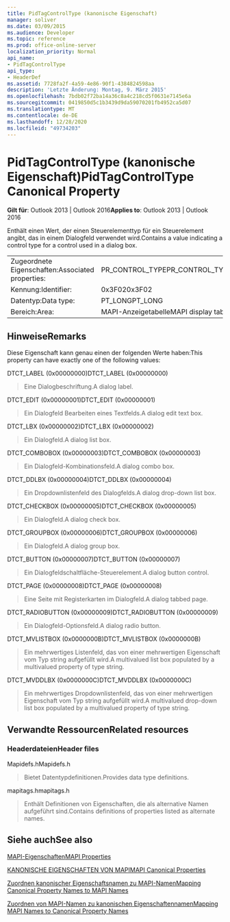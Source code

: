 ```yaml
---
title: PidTagControlType (kanonische Eigenschaft)
manager: soliver
ms.date: 03/09/2015
ms.audience: Developer
ms.topic: reference
ms.prod: office-online-server
localization_priority: Normal
api_name:
- PidTagControlType
api_type:
- HeaderDef
ms.assetid: 7728fa2f-4a59-4e86-90f1-4384824598aa
description: 'Letzte Änderung: Montag, 9. März 2015'
ms.openlocfilehash: 7bdb02f72ba14a36c8a4c218cd5f0631e7145e6a
ms.sourcegitcommit: 0419850d5c1b3439d9da59070201fb4952ca5d07
ms.translationtype: MT
ms.contentlocale: de-DE
ms.lasthandoff: 12/28/2020
ms.locfileid: "49734203"
---
```

# <a name="pidtagcontroltype-canonical-property"></a><span data-ttu-id="9ba92-103">PidTagControlType (kanonische Eigenschaft)</span><span class="sxs-lookup"><span data-stu-id="9ba92-103">PidTagControlType Canonical Property</span></span>

  
  
<span data-ttu-id="9ba92-104">**Gilt für**: Outlook 2013 | Outlook 2016</span><span class="sxs-lookup"><span data-stu-id="9ba92-104">**Applies to**: Outlook 2013 | Outlook 2016</span></span> 
  
<span data-ttu-id="9ba92-105">Enthält einen Wert, der einen Steuerelementtyp für ein Steuerelement angibt, das in einem Dialogfeld verwendet wird.</span><span class="sxs-lookup"><span data-stu-id="9ba92-105">Contains a value indicating a control type for a control used in a dialog box.</span></span> 
  
|||
|:-----|:-----|
|<span data-ttu-id="9ba92-106">Zugeordnete Eigenschaften:</span><span class="sxs-lookup"><span data-stu-id="9ba92-106">Associated properties:</span></span>  <br/> |<span data-ttu-id="9ba92-107">PR_CONTROL_TYPE</span><span class="sxs-lookup"><span data-stu-id="9ba92-107">PR_CONTROL_TYPE</span></span>  <br/> |
|<span data-ttu-id="9ba92-108">Kennung:</span><span class="sxs-lookup"><span data-stu-id="9ba92-108">Identifier:</span></span>  <br/> |<span data-ttu-id="9ba92-109">0x3F02</span><span class="sxs-lookup"><span data-stu-id="9ba92-109">0x3F02</span></span>  <br/> |
|<span data-ttu-id="9ba92-110">Datentyp:</span><span class="sxs-lookup"><span data-stu-id="9ba92-110">Data type:</span></span>  <br/> |<span data-ttu-id="9ba92-111">PT_LONG</span><span class="sxs-lookup"><span data-stu-id="9ba92-111">PT_LONG</span></span>  <br/> |
|<span data-ttu-id="9ba92-112">Bereich:</span><span class="sxs-lookup"><span data-stu-id="9ba92-112">Area:</span></span>  <br/> |<span data-ttu-id="9ba92-113">MAPI-Anzeigetabelle</span><span class="sxs-lookup"><span data-stu-id="9ba92-113">MAPI display table</span></span>  <br/> |
   
## <a name="remarks"></a><span data-ttu-id="9ba92-114">Hinweise</span><span class="sxs-lookup"><span data-stu-id="9ba92-114">Remarks</span></span>

<span data-ttu-id="9ba92-115">Diese Eigenschaft kann genau einen der folgenden Werte haben:</span><span class="sxs-lookup"><span data-stu-id="9ba92-115">This property can have exactly one of the following values:</span></span>
    
<span data-ttu-id="9ba92-116">DTCT_LABEL (0x00000000)</span><span class="sxs-lookup"><span data-stu-id="9ba92-116">DTCT_LABEL (0x00000000)</span></span>
  
> <span data-ttu-id="9ba92-117">Eine Dialogbeschriftung.</span><span class="sxs-lookup"><span data-stu-id="9ba92-117">A dialog label.</span></span>
   
<span data-ttu-id="9ba92-118">DTCT_EDIT (0x00000001)</span><span class="sxs-lookup"><span data-stu-id="9ba92-118">DTCT_EDIT (0x00000001)</span></span>
  
> <span data-ttu-id="9ba92-119">Ein Dialogfeld Bearbeiten eines Textfelds.</span><span class="sxs-lookup"><span data-stu-id="9ba92-119">A dialog edit text box.</span></span>

<span data-ttu-id="9ba92-120">DTCT_LBX (0x00000002)</span><span class="sxs-lookup"><span data-stu-id="9ba92-120">DTCT_LBX (0x00000002)</span></span>
  
> <span data-ttu-id="9ba92-121">Ein Dialogfeld.</span><span class="sxs-lookup"><span data-stu-id="9ba92-121">A dialog list box.</span></span>
    
<span data-ttu-id="9ba92-122">DTCT_COMBOBOX (0x00000003)</span><span class="sxs-lookup"><span data-stu-id="9ba92-122">DTCT_COMBOBOX (0x00000003)</span></span>
  
> <span data-ttu-id="9ba92-123">Ein Dialogfeld-Kombinationsfeld.</span><span class="sxs-lookup"><span data-stu-id="9ba92-123">A dialog combo box.</span></span>

<span data-ttu-id="9ba92-124">DTCT_DDLBX (0x00000004)</span><span class="sxs-lookup"><span data-stu-id="9ba92-124">DTCT_DDLBX (0x00000004)</span></span>
  
> <span data-ttu-id="9ba92-125">Ein Dropdownlistenfeld des Dialogfelds.</span><span class="sxs-lookup"><span data-stu-id="9ba92-125">A dialog drop-down list box.</span></span>

<span data-ttu-id="9ba92-126">DTCT_CHECKBOX (0x00000005)</span><span class="sxs-lookup"><span data-stu-id="9ba92-126">DTCT_CHECKBOX (0x00000005)</span></span>
  
> <span data-ttu-id="9ba92-127">Ein Dialogfeld.</span><span class="sxs-lookup"><span data-stu-id="9ba92-127">A dialog check box.</span></span>

<span data-ttu-id="9ba92-128">DTCT_GROUPBOX (0x00000006)</span><span class="sxs-lookup"><span data-stu-id="9ba92-128">DTCT_GROUPBOX (0x00000006)</span></span>
  
> <span data-ttu-id="9ba92-129">Ein Dialogfeld.</span><span class="sxs-lookup"><span data-stu-id="9ba92-129">A dialog group box.</span></span>
  
<span data-ttu-id="9ba92-130">DTCT_BUTTON (0x00000007)</span><span class="sxs-lookup"><span data-stu-id="9ba92-130">DTCT_BUTTON (0x00000007)</span></span>
  
> <span data-ttu-id="9ba92-131">Ein Dialogfeldschaltfläche-Steuerelement.</span><span class="sxs-lookup"><span data-stu-id="9ba92-131">A dialog button control.</span></span>
    
<span data-ttu-id="9ba92-132">DTCT_PAGE (0x00000008)</span><span class="sxs-lookup"><span data-stu-id="9ba92-132">DTCT_PAGE (0x00000008)</span></span>
  
> <span data-ttu-id="9ba92-133">Eine Seite mit Registerkarten im Dialogfeld.</span><span class="sxs-lookup"><span data-stu-id="9ba92-133">A dialog tabbed page.</span></span>
    
<span data-ttu-id="9ba92-134">DTCT_RADIOBUTTON (0x00000009)</span><span class="sxs-lookup"><span data-stu-id="9ba92-134">DTCT_RADIOBUTTON (0x00000009)</span></span>
  
> <span data-ttu-id="9ba92-135">Ein Dialogfeld-Optionsfeld.</span><span class="sxs-lookup"><span data-stu-id="9ba92-135">A dialog radio button.</span></span>
    
<span data-ttu-id="9ba92-136">DTCT_MVLISTBOX (0x0000000B)</span><span class="sxs-lookup"><span data-stu-id="9ba92-136">DTCT_MVLISTBOX (0x0000000B)</span></span>
  
> <span data-ttu-id="9ba92-137">Ein mehrwertiges Listenfeld, das von einer mehrwertigen Eigenschaft vom Typ string aufgefüllt wird.</span><span class="sxs-lookup"><span data-stu-id="9ba92-137">A multivalued list box populated by a multivalued property of type string.</span></span>
    
<span data-ttu-id="9ba92-138">DTCT_MVDDLBX (0x0000000C)</span><span class="sxs-lookup"><span data-stu-id="9ba92-138">DTCT_MVDDLBX (0x0000000C)</span></span>
  
> <span data-ttu-id="9ba92-139">Ein mehrwertiges Dropdownlistenfeld, das von einer mehrwertigen Eigenschaft vom Typ string aufgefüllt wird.</span><span class="sxs-lookup"><span data-stu-id="9ba92-139">A multivalued drop-down list box populated by a multivalued property of type string.</span></span>
    
## <a name="related-resources"></a><span data-ttu-id="9ba92-140">Verwandte Ressourcen</span><span class="sxs-lookup"><span data-stu-id="9ba92-140">Related resources</span></span>

### <a name="header-files"></a><span data-ttu-id="9ba92-141">Headerdateien</span><span class="sxs-lookup"><span data-stu-id="9ba92-141">Header files</span></span>

<span data-ttu-id="9ba92-142">Mapidefs.h</span><span class="sxs-lookup"><span data-stu-id="9ba92-142">Mapidefs.h</span></span>
  
> <span data-ttu-id="9ba92-143">Bietet Datentypdefinitionen.</span><span class="sxs-lookup"><span data-stu-id="9ba92-143">Provides data type definitions.</span></span>
    
<span data-ttu-id="9ba92-144">mapitags.h</span><span class="sxs-lookup"><span data-stu-id="9ba92-144">mapitags.h</span></span>
  
> <span data-ttu-id="9ba92-145">Enthält Definitionen von Eigenschaften, die als alternative Namen aufgeführt sind.</span><span class="sxs-lookup"><span data-stu-id="9ba92-145">Contains definitions of properties listed as alternate names.</span></span>
    
## <a name="see-also"></a><span data-ttu-id="9ba92-146">Siehe auch</span><span class="sxs-lookup"><span data-stu-id="9ba92-146">See also</span></span>



[<span data-ttu-id="9ba92-147">MAPI-Eigenschaften</span><span class="sxs-lookup"><span data-stu-id="9ba92-147">MAPI Properties</span></span>](mapi-properties.md)
  
[<span data-ttu-id="9ba92-148">KANONISCHE EIGENSCHAFTEN VON MAPI</span><span class="sxs-lookup"><span data-stu-id="9ba92-148">MAPI Canonical Properties</span></span>](mapi-canonical-properties.md)
  
[<span data-ttu-id="9ba92-149">Zuordnen kanonischer Eigenschaftsnamen zu MAPI-Namen</span><span class="sxs-lookup"><span data-stu-id="9ba92-149">Mapping Canonical Property Names to MAPI Names</span></span>](mapping-canonical-property-names-to-mapi-names.md)
  
[<span data-ttu-id="9ba92-150">Zuordnen von MAPI-Namen zu kanonischen Eigenschaftennamen</span><span class="sxs-lookup"><span data-stu-id="9ba92-150">Mapping MAPI Names to Canonical Property Names</span></span>](mapping-mapi-names-to-canonical-property-names.md)

